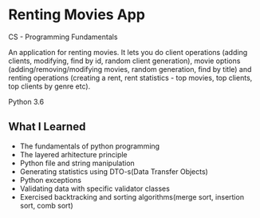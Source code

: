 # Renting Movies App	
CS - Programming Fundamentals

An application for renting movies. It lets you do client operations (adding clients, modifying, find by id, random client generation),
movie options (adding/removing/modifying movies, random generation, find by title) and renting operations (creating a rent, rent statistics -
top movies, top clients, top clients by genre etc).

Python 3.6

## What I Learned
* The fundamentals of python programming
* The layered arhitecture principle
* Python file and string manipulation
* Generating statistics using DTO-s(Data Transfer Objects)
* Python exceptions
* Validating data with specific validator classes
* Exercised backtracking and sorting algorithms(merge sort, insertion sort, comb sort)
